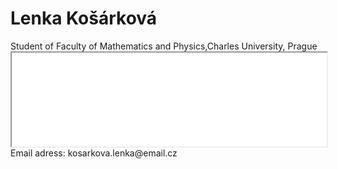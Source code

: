
<html>
<body>
<h1>Lenka Košárková</h1>
<p>Student of Faculty of Mathematics and Physics,Charles University, Prague 
  <br><iframe src="./cv.pdf" width="100% height=100%">
</iframe>
  <br>Email adress: kosarkova.lenka@email.cz</p>
</body>
</html>
